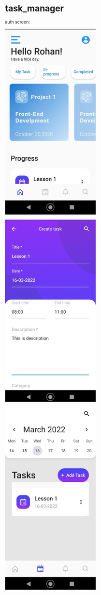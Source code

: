 # task_manager

auth screen:

<p align="left">
  <img src="assets/readme_ui/photo_2022-03-16_19-32-12.jpg" alt="SR GUI Opening window"
       width="300">
</p>

<p align="left">
  <img src="assets/readme_ui/photo_2022-03-16_19-32-13.jpg" alt="SR GUI Opening window"
       width="300">
</p>

<p align="left">
  <img src="assets/readme_ui/photo_2022-03-16_19-32-13 (2).jpg" alt="SR GUI Opening window"
       width="300">
</p>